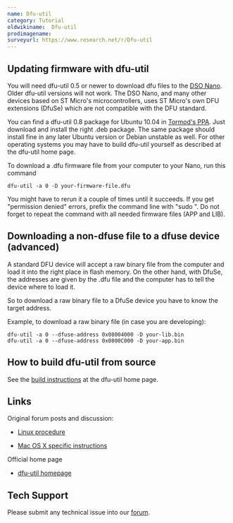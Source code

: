 ```yaml
---
name: Dfu-util
category: Tutorial
oldwikiname:  Dfu-util
prodimagename:
surveyurl: https://www.research.net/r/Dfu-util
---
```


##  Updating firmware with dfu-util

You will need dfu-util 0.5 or newer to download dfu files to the [DSO Nano](/DSO_Nano "DSO Nano").
Older dfu-util versions will not work. The DSO Nano, and many other devices based on ST Micro's microcontrollers, uses ST Micro's own DFU extensions (DfuSe) which are not compatible with the DFU standard.

You can find a dfu-util 0.8 package for Ubuntu 10.04 in [Tormod's PPA](https://launchpad.net/~tormodvolden/+archive/ppa/+packages?field.series_filter=lucid). Just download and install the right .deb package. The same package should install fine in any later Ubuntu version or Debian unstable as well. For other operating systems you may have to build dfu-util yourself as described at the dfu-util home page.

To download a .dfu firmware file from your computer to your Nano, run this command
```
dfu-util -a 0 -D your-firmware-file.dfu
```

You might have to rerun it a couple of times until it succeeds. If you get "permission denied" errors, prefix the command line with "sudo ".
Do not forget to repeat the command with all needed firmware files (APP and LIB).

##   Downloading a non-dfuse file to a dfuse device (advanced)

A standard DFU device will accept a raw binary file from the computer and load it into the right place in flash memory.
On the other hand, with DfuSe, the addresses are given by the .dfu file and the computer has to tell the device where to load it.

So to download a raw binary file to a DfuSe device you have to know the target address.

Example, to download a raw binary file (in case you are developing):
```
dfu-util -a 0 --dfuse-address 0x08004000 -D your-lib.bin
dfu-util -a 0 --dfuse-address 0x0800C000 -D your-app.bin
```

##   How to build dfu-util from source

See the [build instructions](http://dfu-util.gnumonks.org/build.html) at the dfu-util home page.

##   Links

Original forum posts and discussion:

*   [Linux procedure](http://forum.seeedstudio.com/viewtopic.php?f=12&amp;t=1353&amp;start=10)

*   [Mac OS X specific instructions](http://forum.seeedstudio.com/viewtopic.php?f=12&amp;t=1364)

Official home page

*   [dfu-util homepage](http://dfu-util.gnumonks.org/)

## Tech Support
Please submit any technical issue into our [forum](http://forum.seeedstudio.com/). 